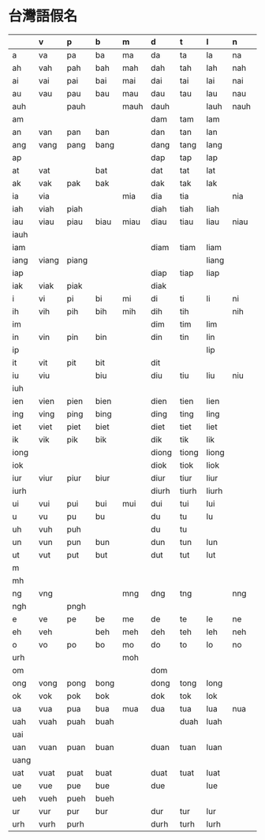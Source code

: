 # 台灣語假名

| | v | p | b | m | d | t | l | n | z | c | s | j | q | k | g/ng | h |
| :--- | :--- | :--- | :--- | :--- | :--- | :--- | :--- | :--- | :--- | :--- | :--- | :--- | :--- | :--- | :--- | :--- |
| a | va | pa | ba | ma | da | ta | la | na | za | ca | sa | | qa | ka | ga | ha |
| ah | vah | pah | bah | mah | dah | tah | lah | nah | zah | cah | sah | | qah | kah | | ha |
| ai | vai | pai | bai | mai | dai | tai | lai | nai | zai | cai | sai | | qai | kai | gai | aih |
| au | vau | pau | bau | mau | dau | tau | lau | nau | zau | cau | sau | | qau | kau | gau | hau |
| auh | | pauh | | mauh | dauh | | lauh | nauh | | cauh | | | qauh | | | |
| am | | | | | dam | tam | lam | | zam | cam | sam | | qam | kam | gam | ham |
| an | van | pan | ban | | dan | tan | lan | | zan | can | san | | qan | kan | gan | han |
| ang | vang | pang | bang | | dang | tang | lang | | zang | cang | sang | | qang | kang | gang | hang |
| ap | | | | | dap | tap | lap | | zap | cap | sap | | qap | kap | | hap |
| at | vat | | bat | | dat | tat | lat | | zat | cat | sat | | qat | kat | | hat |
| ak | vak | pak | bak | | dak | tak | lak | | zak | cak | sak | | qak | kak | gak | hak |
| ia | via | | | mia | dia | tia | | nia | zia | cia | sia | jia | qia | kia | gia | hia |
| iah | viah | piah | | | diah | tiah | liah | | ziah | ciah | siah | | qiah | kiah | giah | hiah |
| iau | viau | piau | biau | miau | diau | tiau | liau | niau | ziau | ciau | siau | jiau | qiau | kiau | giau | hiau |
| iauh | | | | | | | | | | | | | | qiauh | giauh | hiauh |
| iam | | | | | diam | tiam | liam | | ziam | ciam | sam | jiam | qiam | kiam | giam | hiam |
| iang | viang | piang | | | | | liang | | ziang | ciang | sang | jiang | | qiang | giang | hiang |
| iap | | | | | diap | tiap | liap | | ziap | ciap | siap | jiap | qiap | kiap | giap | hiap |
| iak | viak | piak | | | diak | | | | | ciak | siak | | | kiak | | |
| i | vi | pi | bi | mi | di | ti | li | ni | zi | ci | si | ji | qi | ki | gi | hi |
| ih | vih | pih | bih | mih | dih | tih | | nih | zih | cih | sih | | | kih | | |
| im | | | | | dim | tim | lim | | zim | cim | sim | jim | qim | kim | gim | him |
| in | vin | pin | bin | | din | tin | lin | | zin | cin | sin | jin | qin | kin | gin | hin |
| ip | | | | | | | lip | | zip | cip | sip | jip | qip | kip | | hip |
| it | vit | pit | bit | | dit | | | | zit | cit | sit | jit | qit | kit | | hit |
| iu | viu | | biu | | diu | tiu | liu | niu | ziu | ciu | siu | jiu | qiu | kiu | giu | hiu |
| iuh | | | | | | | | | | | | | | | | hiuh |
| ien | vien | pien | bien | | dien | tien | lien | | zien | cien | sien | jien | qien | kien | gien | hien |
| ing | ving | ping | bing | | ding | ting | ling | | zing | cing | sing | | qing | king | ging | hing |
| iet | viet | piet | biet | | diet | tiet | liet | | ziet | ciet | siet | jiet | qiet | kiet | giet | hiet |
| ik | vik | pik | bik | | dik | tik | lik | | zik | cik | sik | | qik | | gik | hik |
| iong | | | | | diong | tiong | liong | | ziong | ciong | siong | jiong | qiong | kiong | giong | hiong |
| iok | | | | | diok | tiok | liok | | ziok | ciok | siok | jiok | qiok | kiok | giok | hiok |
| iur | viur | piur | biur | | diur | tiur | liur | | ziur | ciur | siur | jiur | qiur | kiur | giur | hiur |
| iurh | | | | | diurh | tiurh | liurh | | ziurh | ciurh | siurh | | qiurh | kiurh | giurh | |
| ui | vui | pui | bui | mui | dui | tui | lui | | zui | cui | sui | | qui | kui | gui | hui |
| u | vu | pu | bu | | du | tu | lu | | zu | cu | su | ju | qu | ku | gu | hu |
| uh | vuh | puh | | | du | tu | | | zu | cu | | | | ku | | |
| un | vun | pun | bun | | dun | tun | lun | | zun | cun | sun | jun | qun | kun | gun | hun |
| ut | vut | put | but | | dut | tut | lut | | zut | cut | sut | | qut | kut | | hut |
| m | | | | | | | | | | | | | | | | hm |
| mh | | | | | | | | | | | | | | | | hmh |
| ng | vng | | | mng | dng | tng | | nng | zng | cng | sng | | qng | kng | | hng |
| ngh | | pngh | | | | | | | | cngh | sngh | | | | | hngh |
| e | ve | pe | be | me | de | te | le | ne | ze | ce | se | | qe | ke | ge | he |
| eh | veh | | beh | meh | deh | teh | leh | neh | zeh | ceh | seh | | qeh | keh | geh | heh |
| o | vo | po | bo | mo | do | to | lo | no | zo | co | so | | qo | ko | go | ho |
| urh | | | | moh | | | | | | | | | | | | |
| om | | | | | dom | | | | | | som | | | | | |
| ong | vong | pong | bong | | dong | tong | long | | zong | cong | song | | qong | kong | gong | hong |
| ok | vok | pok | bok | | dok | tok | lok | | zok | cok | sok | | qok | kok | gok | hok |
| ua | vua | pua | bua | mua | dua | tua | lua | nua | zua | cua | sua | | qua | kua | gua | hua |
| uah | vuah | puah | buah | | | duah | luah | | zuah | cuah | suah | juah | quah | kuah | | huah |
| uai | | | | | | | | | zuai | | suai | | quai | kuai | | huai |
| uan | vuan | puan | buan | | duan | tuan | luan | | zuan | cuan | suan | | quan | kuan | guan | huan |
| uang | | | | | | | | | | cuang | | | | | | |
| uat | vuat | puat | buat | | duat | tuat | luat | | zuat | | suat | | quat | kuat | guat | huat |
| ue | vue | pue | bue | | due | | lue | | zue | cue | sue | jue | que | kue | gue | hue |
| ueh | vueh | pueh | bueh | | | | | | | | sueh | | queh | kueh | gueh | hueh |
| ur | vur | pur | bur | | dur | tur | lur | | zur | cur | sur | | qur | kur | gur | hur |
| urh | vurh | purh | | | durh | turh | lurh | | zurh | curh | surh | | qurh | | | hurh |
